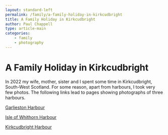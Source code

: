 ```yaml
---
layout: standard-left
permalink: /family/a-family-holiday-in-kirkcudbright
title: A Family Holiday in Kirkcudbright
author: Paul Chappell
type: article-main
categories:
    - family
    - photography
---
```

# A Family Holiday in Kirkcudbright

In 2022 my wife, mother, sister and I spent some time in Kirkcudbright, South-West Scotland. For some reason, apart from harbours, I took very few photos. The following links lead to pages showing photographs of three harbours.

[Garlieston Harbour](/family/garlieston-harbour-scotland-2022)

[Isle of Whithorn Harbour](/family/isle-of-whithorn-harbour-scotland-2022)

[Kirkcudbright Harbour](/family/kirkcudbright-harbour-scotland-2022)